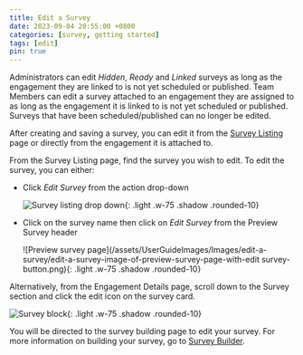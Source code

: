 ```yaml
---
title: Edit a Survey
date: 2023-09-04 20:55:00 +0800
categories: [survey, getting started]
tags: [edit]
pin: true
---
```

Administrators can edit *Hidden*, *Ready* and *Linked* surveys as long as the engagement they are linked to is not yet scheduled or published. Team Members can edit a survey attached to an engagement they are assigned to as long as the engagement it is linked to is not yet scheduled or published. Surveys that have been scheduled/published can no longer be edited. 

After creating and saving a survey, you can edit it from the [Survey Listing](/met-guide/posts/survey-listing/) page or directly from the engagement it is attached to.

From the Survey Listing page, find the survey you wish to edit. To edit the survey, you can either:

- Click *Edit Survey* from the action drop-down

  ![Survey listing drop down](/assets/UserGuideImages/Images/edit-a-survey/edit-a-survey-image-of-a-survey-listing-with-action-drop-down-expanded.png){: .light .w-75 .shadow .rounded-10}  
  
- Click on the survey name then click on *Edit Survey* from the Preview Survey header

  ![Preview survey page](/assets/UserGuideImages/Images/edit-a-survey/edit-a-survey-image-of-preview-survey-page-with-edit survey-button.png){: .light .w-75 .shadow .rounded-10}

Alternatively, from the Engagement Details page, scroll down to the Survey section and click the edit icon on the survey card.

![Survey block](/assets/UserGuideImages/Images/edit-a-survey/edit-from-survey-block-on-engagement-details.png){: .light .w-75 .shadow .rounded-10}  

You will be directed to the survey building page to edit your survey. For more information on building your survey, go to [Survey Builder](/met-guide/posts/survey-builder/).

